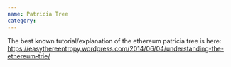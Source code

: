 ```yaml
---
name: Patricia Tree
category: 
---
```


The best known tutorial/explanation of the ethereum patricia tree is here:
https://easythereentropy.wordpress.com/2014/06/04/understanding-the-ethereum-trie/